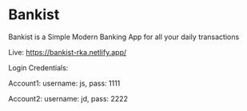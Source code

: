 # Bankist
Bankist is a Simple Modern Banking App for all your daily transactions

Live: https://bankist-rka.netlify.app/

Login Credentials:

Account1:
username: js,
pass: 1111

Account2:
username: jd,
pass: 2222
  
